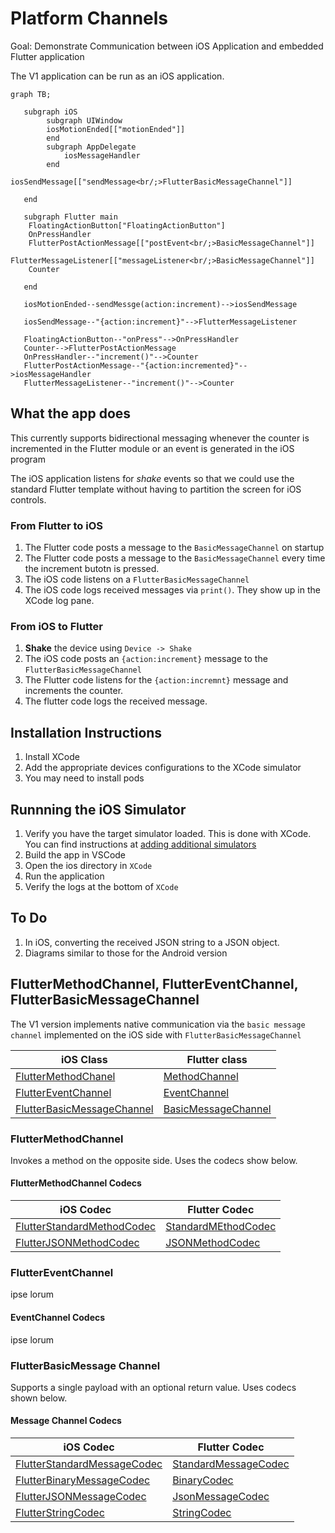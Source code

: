 # Platform Channels

Goal: Demonstrate Communication between iOS Application and embedded Flutter application

The V1 application can be run as an iOS application.

```mermaid
graph TB;

   subgraph iOS
        subgraph UIWindow
        iosMotionEnded[["motionEnded"]]
        end
        subgraph AppDelegate
            iosMessageHandler
        end
        iosSendMessage[["sendMessage<br/;>FlutterBasicMessageChannel"]]

   end

   subgraph Flutter main
    FloatingActionButton["FloatingActionButton"]
    OnPressHandler
    FlutterPostActionMessage[["postEvent<br/;>BasicMessageChannel"]]
    FlutterMessageListener[["messageListener<br/;>BasicMessageChannel"]]
    Counter

   end

   iosMotionEnded--sendMessge(action:increment)-->iosSendMessage

   iosSendMessage--"{action:increment}"-->FlutterMessageListener

   FloatingActionButton--"onPress"-->OnPressHandler
   Counter-->FlutterPostActionMessage
   OnPressHandler--"increment()"-->Counter
   FlutterPostActionMessage--"{action:incremented}"-->iosMessageHandler
   FlutterMessageListener--"increment()"-->Counter

```

## What the app does

This currently supports bidirectional messaging whenever the counter is incremented in the Flutter module or an event is generated in the iOS program

The iOS application listens for _shake_ events so that we could use the standard Flutter template without having to partition the screen for iOS controls.

### From Flutter to iOS

1. The Flutter code posts a message to the `BasicMessageChannel` on startup
2. The Flutter code posts a message to the `BasicMessageChannel` every time the increment butotn is pressed.
3. The iOS code listens on a `FlutterBasicMessageChannel`
4. The iOS code logs received messages via `print()`.  They show up in the XCode log pane.

### From iOS to Flutter

1. **Shake** the device using `Device -> Shake`
2. The iOS code posts an `{action:increment}` message to the `FlutterBasicMessageChannel`
3. The Flutter code listens for the `{action:incremnt}` message and increments the counter.
4. The flutter code logs the received message.

## Installation Instructions

1. Install XCode
2. Add the appropriate devices configurations to the XCode simulator
3. You may need to install pods

## Runnning the iOS Simulator

1. Verify you have the target simulator loaded. This is done with XCode. You can find instructions at [adding additional simulators](https://developer.apple.com/documentation/safari-developer-tools/adding-additional-simulators)
2. Build the app in VSCode
3. Open the ios directory in `XCode`
4. Run the application
5. Verify the logs at the bottom of `XCode`

## To Do

1. In iOS, converting the received JSON string to a JSON object.
2. Diagrams similar to those for the Android version

## FlutterMethodChannel, FlutterEventChannel, FlutterBasicMessageChannel

The V1 version implements native communication via the `basic message channel` implemented on the iOS side with `FlutterBasicMessageChannel`

| iOS Class                                                                                                       | Flutter class                                                                                  |
| --------------------------------------------------------------------------------------------------------------- | ---------------------------------------------------------------------------------------------- |
| [FlutterMethodChanel](https://api.flutter.dev/ios-embedder/interface_flutter_method_channel.html)               | [MethodChannel](https://api.flutter.dev/flutter/services/MethodChannel-class.html)             |
| [FlutterEventChannel](https://api.flutter.dev/ios-embedder/interface_flutter_event_channel.html)                | [EventChannel](https://api.flutter.dev/flutter/services/EventChannel-class.html)               |
| [FlutterBasicMessageChannel](https://api.flutter.dev/ios-embedder/interface_flutter_basic_message_channel.html) | [BasicMessageChannel](https://api.flutter.dev/flutter/services/BasicMessageChannel-class.html) |

### FlutterMethodChannel

Invokes a method on the opposite side.  Uses the codecs show below.

#### FlutterMethodChannel Codecs

| iOS Codec                                                                                                       | Flutter Codec                                                                                  |
| --------------------------------------------------------------------------------------------------------------- | ---------------------------------------------------------------------------------------------- |
| [FlutterStandardMethodCodec](https://api.flutter.dev/ios-embedder/interface_flutter_standard_method_codec.html) | [StandardMEthodCodec](https://api.flutter.dev/flutter/services/StandardMethodCodec-class.html) |
| [FlutterJSONMethodCodec](https://api.flutter.dev/ios-embedder/interface_flutter_j_s_o_n_method_codec.html)      | [JSONMethodCodec](https://api.flutter.dev/flutter/services/JSONMethodCodec-class.html)         |

### FlutterEventChannel

ipse lorum

#### EventChannel Codecs

ipse lorum

### FlutterBasicMessage Channel

Supports a single payload with an optional return value.  Uses codecs shown below.

#### Message Channel Codecs

| iOS Codec                                                                                                         | Flutter Codec                                                                                    |
| ----------------------------------------------------------------------------------------------------------------- | ------------------------------------------------------------------------------------------------ |
| [FlutterStandardMessageCodec](https://api.flutter.dev/ios-embedder/interface_flutter_standard_message_codec.html) | [StandardMessageCodec](https://api.flutter.dev/flutter/services/StandardMessageCodec-class.html) |
| [FlutterBinaryMessageCodec](https://api.flutter.dev/ios-embedder/interface_flutter_binary_codec.html)             | [BinaryCodec](https://api.flutter.dev/flutter/services/BinaryCodec-class.html)                   |
| [FlutterJSONMessageCodec](https://api.flutter.dev/ios-embedder/interface_flutter_j_s_o_n_message_codec.html)      | [JsonMessageCodec](https://api.flutter.dev/flutter/services/JSONMessageCodec-class.html)         |
| [FlutterStringCodec](https://api.flutter.dev/ios-embedder/interface_flutter_string_codec.html)                    | [StringCodec](https://api.flutter.dev/flutter/services/StringCodec-class.html)                   |

